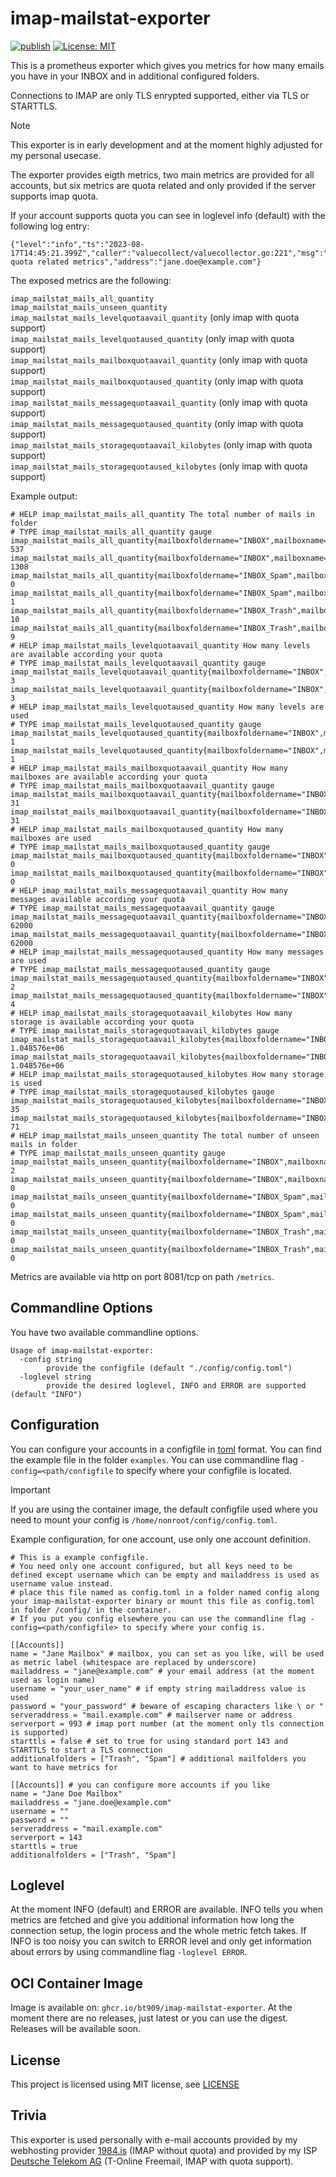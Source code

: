 # imap-mailstat-exporter

[![publish](https://github.com/bt909/imap-mailstat-exporter/actions/workflows/publish.yaml/badge.svg)](https://github.com/bt909/imap-mailstat-exporter/actions/workflows/publish.yaml)
 [![License: MIT](https://img.shields.io/badge/License-MIT-blue.svg)](https://opensource.org/licenses/MIT)

This is a prometheus exporter which gives you metrics for how many emails you have in your INBOX and in additional configured folders.  

Connections to IMAP are only TLS enrypted supported, either via TLS or STARTTLS.

> [!NOTE]
> This exporter is in early development and at the moment highly adjusted for my personal usecase.

The exporter provides eigth metrics, two main metrics are provided for all accounts, but six metrics are quota related and only provided if the server supports imap quota.

If your account supports quota you can see in loglevel info (default) with the following log entry:

```output
{"level":"info","ts":"2023-08-17T14:45:21.399Z","caller":"valuecollect/valuecollector.go:221","msg":"Fetching quota related metrics","address":"jane.doe@example.com"}

```

The exposed metrics are the following:

`imap_mailstat_mails_all_quantity`  
`imap_mailstat_mails_unseen_quantity`  
`imap_mailstat_mails_levelquotaavail_quantity` (only imap with quota support)  
`imap_mailstat_mails_levelquotaused_quantity` (only imap with quota support)  
`imap_mailstat_mails_mailboxquotaavail_quantity` (only imap with quota support)  
`imap_mailstat_mails_mailboxquotaused_quantity` (only imap with quota support)  
`imap_mailstat_mails_messagequotaavail_quantity` (only imap with quota support)  
`imap_mailstat_mails_messagequotaused_quantity` (only imap with quota support)  
`imap_mailstat_mails_storagequotaavail_kilobytes` (only imap with quota support)  
`imap_mailstat_mails_storagequotaused_kilobytes` (only imap with quota support)  

Example output:

```output
# HELP imap_mailstat_mails_all_quantity The total number of mails in folder
# TYPE imap_mailstat_mails_all_quantity gauge
imap_mailstat_mails_all_quantity{mailboxfoldername="INBOX",mailboxname="Jane_Mailbox"} 537
imap_mailstat_mails_all_quantity{mailboxfoldername="INBOX",mailboxname="Jane_Doe_Mailbox"} 1308
imap_mailstat_mails_all_quantity{mailboxfoldername="INBOX_Spam",mailboxname="Jane_Mailbox"} 0
imap_mailstat_mails_all_quantity{mailboxfoldername="INBOX_Spam",mailboxname="Jane_Doe_Mailbox"} 1
imap_mailstat_mails_all_quantity{mailboxfoldername="INBOX_Trash",mailboxname="Jane_Mailbox"} 10
imap_mailstat_mails_all_quantity{mailboxfoldername="INBOX_Trash",mailboxname="Jane_Doe_Mailbox"} 9
# HELP imap_mailstat_mails_levelquotaavail_quantity How many levels are available according your quota
# TYPE imap_mailstat_mails_levelquotaavail_quantity gauge
imap_mailstat_mails_levelquotaavail_quantity{mailboxfoldername="INBOX",mailboxname="Jane_Mailbox"} 3
imap_mailstat_mails_levelquotaavail_quantity{mailboxfoldername="INBOX",mailboxname="Jane_Doe_Mailbox"} 3
# HELP imap_mailstat_mails_levelquotaused_quantity How many levels are used
# TYPE imap_mailstat_mails_levelquotaused_quantity gauge
imap_mailstat_mails_levelquotaused_quantity{mailboxfoldername="INBOX",mailboxname="Jane_Mailbox"} 1
imap_mailstat_mails_levelquotaused_quantity{mailboxfoldername="INBOX",mailboxname="Jane_Doe_Mailbox"} 1
# HELP imap_mailstat_mails_mailboxquotaavail_quantity How many mailboxes are available according your quota
# TYPE imap_mailstat_mails_mailboxquotaavail_quantity gauge
imap_mailstat_mails_mailboxquotaavail_quantity{mailboxfoldername="INBOX",mailboxname="Jane_Mailbox"} 31
imap_mailstat_mails_mailboxquotaavail_quantity{mailboxfoldername="INBOX",mailboxname="Jane_Doe_Mailbox"} 31
# HELP imap_mailstat_mails_mailboxquotaused_quantity How many mailboxes are used
# TYPE imap_mailstat_mails_mailboxquotaused_quantity gauge
imap_mailstat_mails_mailboxquotaused_quantity{mailboxfoldername="INBOX",mailboxname="Jane_Mailbox"} 0
imap_mailstat_mails_mailboxquotaused_quantity{mailboxfoldername="INBOX",mailboxname="Jane_Doe_Mailbox"} 0
# HELP imap_mailstat_mails_messagequotaavail_quantity How many messages available according your quota
# TYPE imap_mailstat_mails_messagequotaavail_quantity gauge
imap_mailstat_mails_messagequotaavail_quantity{mailboxfoldername="INBOX",mailboxname="Jane_Mailbox"} 62000
imap_mailstat_mails_messagequotaavail_quantity{mailboxfoldername="INBOX",mailboxname="Jane_Doe_Mailbox"} 62000
# HELP imap_mailstat_mails_messagequotaused_quantity How many messages are used
# TYPE imap_mailstat_mails_messagequotaused_quantity gauge
imap_mailstat_mails_messagequotaused_quantity{mailboxfoldername="INBOX",mailboxname="Jane_Mailbox"} 2
imap_mailstat_mails_messagequotaused_quantity{mailboxfoldername="INBOX",mailboxname="Jane_Doe_Mailbox"} 4
# HELP imap_mailstat_mails_storagequotaavail_kilobytes How many storage is available according your quota
# TYPE imap_mailstat_mails_storagequotaavail_kilobytes gauge
imap_mailstat_mails_storagequotaavail_kilobytes{mailboxfoldername="INBOX",mailboxname="Jane_Mailbox"} 1.048576e+06
imap_mailstat_mails_storagequotaavail_kilobytes{mailboxfoldername="INBOX",mailboxname="Jane_Doe_Mailbox"} 1.048576e+06
# HELP imap_mailstat_mails_storagequotaused_kilobytes How many storage is used
# TYPE imap_mailstat_mails_storagequotaused_kilobytes gauge
imap_mailstat_mails_storagequotaused_kilobytes{mailboxfoldername="INBOX",mailboxname="Jane_Mailbox"} 35
imap_mailstat_mails_storagequotaused_kilobytes{mailboxfoldername="INBOX",mailboxname="Jane_Doe_Mailbox"} 71
# HELP imap_mailstat_mails_unseen_quantity The total number of unseen mails in folder
# TYPE imap_mailstat_mails_unseen_quantity gauge
imap_mailstat_mails_unseen_quantity{mailboxfoldername="INBOX",mailboxname="Jane_Mailbox"} 2
imap_mailstat_mails_unseen_quantity{mailboxfoldername="INBOX",mailboxname="Jane_Doe_Mailbox"} 0
imap_mailstat_mails_unseen_quantity{mailboxfoldername="INBOX_Spam",mailboxname="Jane_Mailbox"} 0
imap_mailstat_mails_unseen_quantity{mailboxfoldername="INBOX_Spam",mailboxname="Jane_Doe_Mailbox"} 0
imap_mailstat_mails_unseen_quantity{mailboxfoldername="INBOX_Trash",mailboxname="Jane_Mailbox"} 0
imap_mailstat_mails_unseen_quantity{mailboxfoldername="INBOX_Trash",mailboxname="Jane_Doe_Mailbox"} 0
```

Metrics are available via http on port 8081/tcp on path `/metrics`.

## Commandline Options

You have two available commandline options.

```shell
Usage of imap-mailstat-exporter:
  -config string
        provide the configfile (default "./config/config.toml")
  -loglevel string
        provide the desired loglevel, INFO and ERROR are supported (default "INFO")
```

## Configuration

You can configure your accounts in a configfile in [toml](https://toml.io) format. You can find the example file in the folder `examples`. You can use
commandline flag `-config=<path/configfile` to specify where your configfile is located.

> [!IMPORTANT]
> If you are using the container image, the default configfile used where you need to mount your config is `/home/nonroot/config/config.toml`.

Example configuration, for one account, use only one account definition.

```config
# This is a example configfile.  
# You need only one account configured, but all keys need to be defined except username which can be empty and mailaddress is used as username value instead.
# place this file named as config.toml in a folder named config along your imap-mailstat-exporter binary or mount this file as config.toml in folder /config/ in the container.
# If you put you config elsewhere you can use the commandline flag -config=<path/configfile> to specify where your config is.

[[Accounts]]
name = "Jane Mailbox" # mailbox, you can set as you like, will be used as metric label (whitespace are replaced by underscore)
mailaddress = "jane@example.com" # your email address (at the moment used as login name)
username = "your_user_name" # if empty string mailaddress value is used
password = "your_password" # beware of escaping characters like \ or "
serveraddress = "mail.example.com" # mailserver name or address
serverport = 993 # imap port number (at the moment only tls connection is supported)
starttls = false # set to true for using standard port 143 and STARTTLS to start a TLS connection
additionalfolders = ["Trash", "Spam"] # additional mailfolders you want to have metrics for

[[Accounts]] # you can configure more accounts if you like
name = "Jane Doe Mailbox"
mailaddress = "jane.doe@example.com"
username = ""
password = ""
serveraddress = "mail.example.com"
serverport = 143
starttls = true
additionalfolders = ["Trash", "Spam"]
```

## Loglevel

At the moment INFO (default) and ERROR are available. INFO tells you when metrics are fetched and give you additional information how long the connection setup, the login process and the whole metric fetch takes.
If INFO is too noisy you can switch to ERROR level and only get information about errors by using commandline flag `-loglevel ERROR`.

## OCI Container Image

Image is available on: `ghcr.io/bt909/imap-mailstat-exporter`. At the moment there are no releases, just latest or you can use the digest.
Releases will be available soon.

## License

This project is licensed using MIT license, see [LICENSE](https://github.com/bt909/imap-mailstat-exporter/blob/main/LICENSE)

## Trivia

This exporter is used personally with e-mail accounts provided by my webhosting provider [1984.is](https://1984.is/) (IMAP without quota) and provided by my ISP [Deutsche Telekom AG](https://www.telekom.de) (T-Online Freemail, IMAP with quota support).
